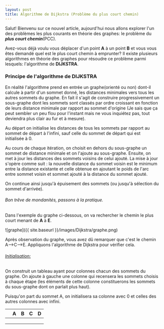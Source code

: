 ```yaml
---
layout: post
title: Algorithme de Dijkstra (Problème du plus court chemin)
---
```


Salut! Bienvenu sur ce nouvel article, aujourd'hui nous allons explorer l'un des problèmes les plus courants en théorie des graphes: le problème du ***plus court chemin***(PCC).

Avez-vous déjà voulu vous déplacer d'un point **A** à un point **B** et vous vous êtes demandé quel est le plus court chemin à emprunter? Il existe plusieurs algorithmes en théorie des graphes pour résoudre ce problème parmi lesquels: l'algorithme de **DIJKSTRA**.


### Principe de l'algorithme de DIJKSTRA

En réalité l'algorithme prend en entrée un graphe(orienté ou non) dont-il calcule à partir d'un sommet donné, les distances minimales vers tous les autres sommets du graphe.
En fait il s'agit de construire progressivement un sous-graphe dont les sommets sont classés par ordre croissant en fonction de leurs distance minimale par rapport au sommet d'origine (Je sais que ça peut sembler un peu flou pour l'instant mais ne vous inquiétez pas, tout deviendra plus clair au fur et à mesure).

Au départ on initialise les distances de tous les sommets par rapport au sommet de départ à l'infini, sauf celle du sommet de départ qui est initialisée à 0.

Au cours de chaque itération, on choisit en dehors du sous-graphe un sommet de distance minimale et on l'ajoute au sous-graphe. Ensuite, on met à jour les distances des sommets voisins de celui ajouté. La mise à jour s'opère comme suit : la nouvelle distance du sommet voisin est le minimum entre la distance existante et celle obtenue en ajoutant le poids de l'arc entre sommet voisin et sommet ajouté à la distance du sommet ajouté.

On continue ainsi jusqu'à épuisement des sommets (ou jusqu'à sélection du sommet d'arrivée).

###### Bon trêve de mondanités, passons à la pratique.

Dans l'exemple du graphe ci-dessous, on va rechercher le chemin le plus court menant de **A** à **E**.

![graphe]({{ site.baseurl }}/images/Dijkstra/graphe.png)

Après observation du graphe, vous avez dû remarquer que c'est le chemin A-->C-->E. Appliquons l'algorithme de Dijkstra pour vérifier cela.

###### <u>Initialisation:</u>

On construit un tableau ayant pour colonnes chacun des sommets du graphe. On ajoute à gauche une colonne qui recensera les sommets choisis à chaque étape (les éléments de cette colonne constituerons les sommets du sous-graphe dont on parlait plus haut).

Puisqu'on part du sommet A, on initialisera sa colonne avec 0 et celles des autres colonnes avec infini.

|   | A | B | C | D |
|---|---|---|---|---|
|   |   |   |   |   |
|   |   |   |   |   |
|   |   |   |   |   |